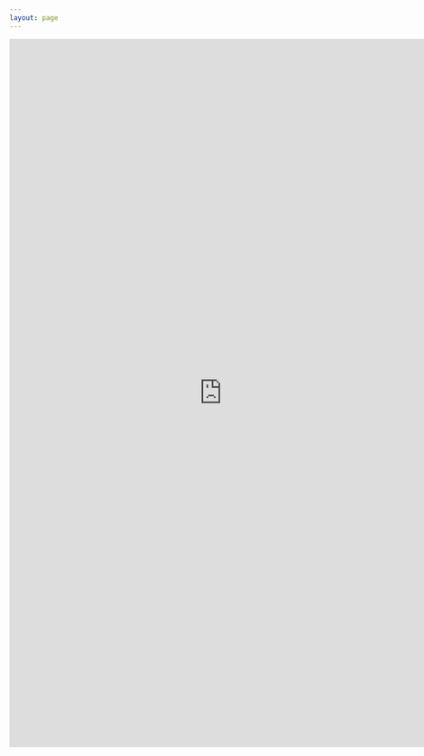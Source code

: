 ```yaml
---
layout: page
---
```


<!-- Run jekyll serve, and go to localhost:4000 in web browser -->

<!DOCTYPE html><html>
<embed src="https://philawhite.github.io/cv.pdf" width="750px" height="1250px" align = "center"/>
</html>